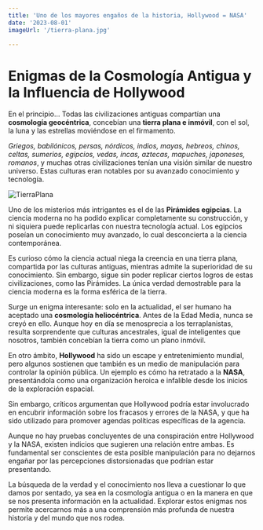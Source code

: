 ```yaml
---
title: 'Uno de los mayores engaños de la historia, Hollywood = NASA'
date: '2023-08-01'
imageUrl: '/tierra-plana.jpg'

---
```


# Enigmas de la Cosmología Antigua y la Influencia de Hollywood

En el principio... Todas las civilizaciones antiguas compartían una **cosmología geocéntrica**, concebían una **tierra plana e inmóvil**, con el sol, la luna y las estrellas moviéndose en el firmamento.

*Griegos, babilónicos, persas, nórdicos, indios, mayas, hebreos, chinos, celtas, sumerios, egipcios, vedas, incas, aztecas, mapuches, japoneses, romanos*, y muchas otras civilizaciones tenían una visión similar de nuestro universo. Estas culturas eran notables por su avanzado conocimiento y tecnología.

![TierraPlana](/tierra-plana.jpg)

Uno de los misterios más intrigantes es el de las **Pirámides egipcias**. La ciencia moderna no ha podido explicar completamente su construcción, y ni siquiera puede replicarlas con nuestra tecnología actual. Los egipcios poseían un conocimiento muy avanzado, lo cual desconcierta a la ciencia contemporánea.

Es curioso cómo la ciencia actual niega la creencia en una tierra plana, compartida por las culturas antiguas, mientras admite la superioridad de su conocimiento. Sin embargo, sigue sin poder replicar ciertos logros de estas civilizaciones, como las Pirámides. La única verdad demostrable para la ciencia moderna es la forma esférica de la tierra.



Surge un enigma interesante: solo en la actualidad, el ser humano ha aceptado una **cosmología heliocéntrica**. Antes de la Edad Media, nunca se creyó en ello. Aunque hoy en día se menosprecia a los terraplanistas, resulta sorprendente que culturas ancestrales, igual de inteligentes que nosotros, también concebían la tierra como un plano inmóvil.



En otro ámbito, **Hollywood** ha sido un escape y entretenimiento mundial, pero algunos sostienen que también es un medio de manipulación para controlar la opinión pública. Un ejemplo es cómo ha retratado a la **NASA**, presentándola como una organización heroica e infalible desde los inicios de la exploración espacial.

Sin embargo, críticos argumentan que Hollywood podría estar involucrado en encubrir información sobre los fracasos y errores de la NASA, y que ha sido utilizado para promover agendas políticas específicas de la agencia.

Aunque no hay pruebas concluyentes de una conspiración entre Hollywood y la NASA, existen indicios que sugieren una relación entre ambas. Es fundamental ser conscientes de esta posible manipulación para no dejarnos engañar por las percepciones distorsionadas que podrían estar presentando.

La búsqueda de la verdad y el conocimiento nos lleva a cuestionar lo que damos por sentado, ya sea en la cosmología antigua o en la manera en que se nos presenta información en la actualidad. Explorar estos enigmas nos permite acercarnos más a una comprensión más profunda de nuestra historia y del mundo que nos rodea.
